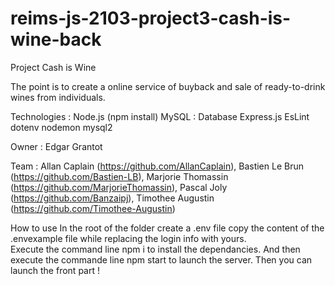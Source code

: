 # reims-js-2103-project3-cash-is-wine-back

Project Cash is Wine

The point is to create a online service of buyback and sale of ready-to-drink wines from individuals.

Technologies :  Node.js (npm install)
                MySQL : Database
                Express.js
                EsLint
                dotenv
                nodemon
                mysql2

Owner : Edgar Grantot

Team :  Allan Caplain (https://github.com/AllanCaplain), 
        Bastien Le Brun (https://github.com/Bastien-LB), 
        Marjorie Thomassin (https://github.com/MarjorieThomassin), 
        Pascal Joly (https://github.com/Banzaipj), 
        Timothee Augustin (https://github.com/Timothee-Augustin)

How to use
In the root of the folder create a .env file copy the content of the .envexample file while replacing the login info with yours.      
Execute the command line npm i to install the dependancies.
And then execute the commande line npm start to launch the server.
Then you can launch the front part !